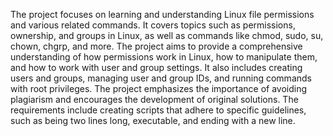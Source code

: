 The project focuses on learning and understanding Linux file permissions and various related commands. It covers topics such as permissions, ownership, and groups in Linux, as well as commands like chmod, sudo, su, chown, chgrp, and more. The project aims to provide a comprehensive understanding of how permissions work in Linux, how to manipulate them, and how to work with user and group settings. It also includes creating users and groups, managing user and group IDs, and running commands with root privileges. The project emphasizes the importance of avoiding plagiarism and encourages the development of original solutions. The requirements include creating scripts that adhere to specific guidelines, such as being two lines long, executable, and ending with a new line. 
